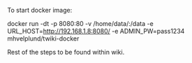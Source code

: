 

To start docker image:

docker run  -dt -p 8080:80 -v /home/data/:/data -e URL_HOST=http://192.168.1.8:8080/ -e ADMIN_PW=pass1234 mhvelplund/twiki-docker

Rest of the steps to be found within wiki.